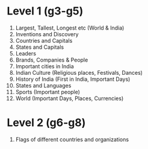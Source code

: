# Level 1 (g3-g5)

1. Largest, Tallest, Longest etc (World & India)
2. Inventions and Discovery
3. Countries and Capitals
4. States and Capitals
5. Leaders
6. Brands, Companies & People
7. Important cities in India
8. Indian Culture (Religious places, Festivals, Dances)
9. History of India (First in India, Important Days)
10. States and Languages
11. Sports (Important people)
12. World (Important Days, Places, Currencies)

# Level 2 (g6-g8)

1. Flags of different countries and organizations
